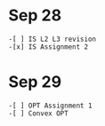 # Sep 28
    -[ ] IS L2 L3 revision 
    -[x] IS Assignment 2

# Sep 29 
    -[ ] OPT Assignment 1 
    -[ ] Convex OPT